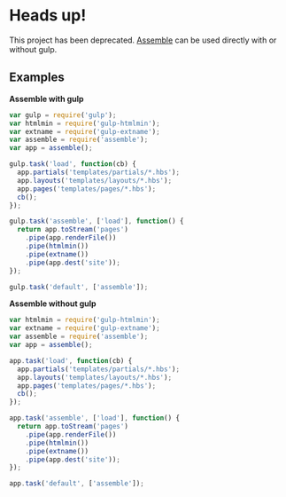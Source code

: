 # Heads up!

This project has been deprecated. [Assemble](https://github.com/assemble/assemble) can be used directly with or without gulp.

## Examples

**Assemble with gulp**

```js
var gulp = require('gulp');
var htmlmin = require('gulp-htmlmin');
var extname = require('gulp-extname');
var assemble = require('assemble');
var app = assemble();

gulp.task('load', function(cb) {
  app.partials('templates/partials/*.hbs');
  app.layouts('templates/layouts/*.hbs');
  app.pages('templates/pages/*.hbs');
  cb();
});

gulp.task('assemble', ['load'], function() {
  return app.toStream('pages')
    .pipe(app.renderFile())
    .pipe(htmlmin())
    .pipe(extname())
    .pipe(app.dest('site'));
});

gulp.task('default', ['assemble']);
```

**Assemble without gulp**

```js
var htmlmin = require('gulp-htmlmin');
var extname = require('gulp-extname');
var assemble = require('assemble');
var app = assemble();

app.task('load', function(cb) {
  app.partials('templates/partials/*.hbs');
  app.layouts('templates/layouts/*.hbs');
  app.pages('templates/pages/*.hbs');
  cb();
});

app.task('assemble', ['load'], function() {
  return app.toStream('pages')
    .pipe(app.renderFile())
    .pipe(htmlmin())
    .pipe(extname())
    .pipe(app.dest('site'));
});

app.task('default', ['assemble']);
```